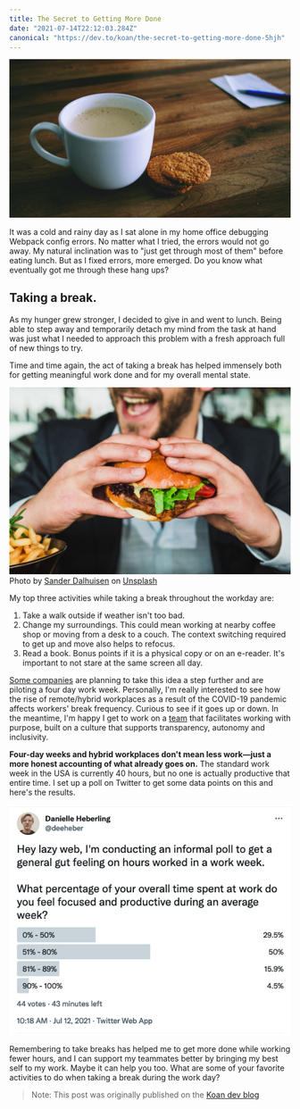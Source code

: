 ```yaml
---
title: The Secret to Getting More Done
date: "2021-07-14T22:12:03.284Z"
canonical: "https://dev.to/koan/the-secret-to-getting-more-done-5hjh"
---
```


![Coffee and Cookies](./coffee-cookies.jpg)

It was a cold and rainy day as I sat alone in my home office debugging Webpack config errors. No matter what I tried, the errors would not go away. My natural inclination was to "just get through most of them" before eating lunch. But as I fixed errors, more emerged. Do you know what eventually got me through these hang ups?

## Taking a break.

As my hunger grew stronger, I decided to give in and went to lunch. Being able to step away and temporarily detach my mind from the task at hand was just what I needed to approach this problem with a fresh approach full of new things to try.

Time and time again, the act of taking a break has helped immensely both for getting meaningful work done and for my overall mental state.

![Man eating a sandwich](./man-sandwich.jpg)
Photo by <a href="https://unsplash.com/@sanderdalhuisen?utm_source=unsplash&utm_medium=referral&utm_content=creditCopyText">Sander Dalhuisen</a> on <a href="https://unsplash.com/s/photos/lunch?utm_source=unsplash&utm_medium=referral&utm_content=creditCopyText">Unsplash</a>

My top three activities while taking a break throughout the workday are:

1. Take a walk outside if weather isn't too bad.
2. Change my surroundings. This could mean working at nearby coffee shop or moving from a desk to a couch. The context switching required to get up and move also helps to refocus.
3. Read a book. Bonus points if it is a physical copy or on an e-reader. It's important to not stare at the same screen all day.

[Some companies](https://fortune.com/2021/07/06/kickstarter-four-day-work-week-2022/) are planning to take this idea a step further and are piloting a four day work week. Personally, I'm really interested to see how the rise of remote/hybrid workplaces as a result of the COVID-19 pandemic affects workers' break frequency. Curious to see if it goes up or down. In the meantime, I'm happy I get to work on a [team](https://www.koan.co/company/about) that facilitates working with purpose, built on a culture that supports transparency, autonomy and inclusivity.

**Four-day weeks and hybrid workplaces don't mean less work—just a more honest accounting of what already goes on.** The standard work week in the USA is currently 40 hours, but no one is actually productive that entire time. I set up a poll on Twitter to get some data points on this and here's the results.

![twitterPoll](./twitterPoll.png)

Remembering to take breaks has helped me to get more done while working fewer hours, and I can support my teammates better by bringing my best self to my work. Maybe it can help you too. What are some of your favorite activities to do when taking a break during the work day?

>Note: This post was originally published on the [Koan dev blog](https://dev.to/koan/the-secret-to-getting-more-done-5hjh)
